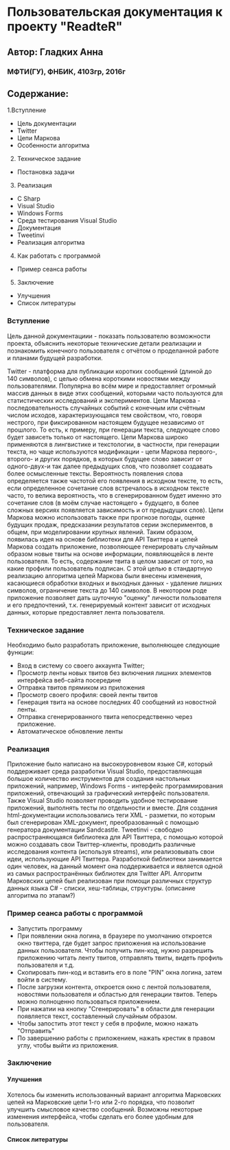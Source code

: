 # Пользовательская документация к проекту "ReadteR"
## Автор: Гладких Анна
### МФТИ(ГУ), ФНБИК, 4103гр, 2016г

## Содержание:
1.Вступление
  + Цель документации
  + Twitter
  + Цепи Маркова
  + Особенности алгоритма
2. Техническое задание
  + Постановка задачи
3. Реализация
  + C Sharp
  + Visual Studio
  + Windows Forms
  + Среда тестирования Visual Studio
  + Документация
  + Tweetinvi
  + Реализация алгоритма
4. Как работать с программой
  + Пример сеанса работы
5. Заключение
  + Улучшения
  + Список литературы

### Вступление
Цель данной документациии -  показать пользователю возможности проекта, объяснить некоторые технические детали реализации 
и познакомить конечного пользователя с отчётом о проделанной работе и планами будущей разработки.

Twitter - платформа для публикации коротких сообщений (длиной до 140 символов), с целью обмена короткими новостями между пользователями.
Популярна во всём мире и предоставляет огромный массив данных в виде этих сообщений, которыми часто пользуются для статистических исследований
и экспериментов. 
Цепи Маркова -  последовательность случайных событий с конечным или счётным числом исходов, характеризующаяся тем свойством, что, говоря нестрого,
при фиксированном настоящем будущее независимо от прошлого. То есть, к примеру, при генерации текста, следующее слово будет зависеть только от настоящего.
Цепи Маркова широко применяются в лингвистике и текстологии, в частности, при генерации текста, но чаще используются модификации - цепи Маркова первого-, второго-
и других порядков, в которых будущее слово зависит от одного-двух-и так далее предыдущих слов, что позволяет создавать более осмысленные тексты. Вероятность появления слова 
определяется также частотой его появления в исходном тексте, то есть, если определенное сочетание слов встречалось в исходном тексте часто, то велика вероятность,
что в сгенерированном будет именно это сочетание слов (в моём случае настоящего + будущего, в более сложных версиях появляется зависимость и от предыдущих
слов).
Цепи Маркова можно использовать также при прогнозе погоды, оценке будущих продаж, предсказании результатов серии экспериментов, в общем, при моделировании крупных явлений.
Таким образом, появилась идея на основе библиотеки для API Твиттера и цепей Маркова создать приложение, позволяющее генерировать случайным образом новые твиты на основе 
информации, появляющейся в ленте пользователя. То есть, содержание твита в целом зависит от того, на какие профили пользователь подписан. С этой целью в стандартную 
реализацию алгоритма цепей Маркова были внесены изменения, касающиеся обработки входных и выходных данных - удаление лишних символов, ограничение текста до 140 символов.
В некотором роде приложение позволяет дать шуточную "оценку" личности пользователя и его предпочтений, т.к. генерируемый контент зависит от исходных данных, которые 
предоставляет лента пользователя.

### Техническое задание
Необходимо было разработать приложение, выполняющее следующие функции:
* Вход в систему со своего аккаунта Twitter;
* Просмотр ленты новых твитов без включения лишних элементов интерфейса веб-сайта посередине
* Отправка твитов прямиком из приложения
* Просмотр своего профиля: своей ленты твитов
* Генерация твита на основе последних 40 сообщений из новостной ленты.
* Отправка сгенерированного твита непосредственно через приложение.
* Автоматическое обновление ленты

### Реализация
Приложение было написано на высокоуровневом языке C#, который поддерживает среда разработки Visual Studio, предоставляющая большое количество инструментов для создания
настольных приложений, например, Windows Forms - интерфейс программирования приложений, отвечающий за графический интерфейс пользователя. Также Visual Studio позволяет 
проводить удобное тестирование приложений, выполнять тесты по отдельности и вместе. Для создания html-документации использовались теги XML - разметки, по которым 
был сгенерирован XML-документ, преобразованный с помощью генератора документации Sandcastle.
Tweetinvi - свободно распространяющаяся библиотека для API Твиттера, с помощью которой можно создавать свои Твиттер-клиенты, проводить различные исследования контента
(используя streams), или реализовывать свои идеи, использующие API Твиттера. Разработкой библиотеки занимается один человек, на данный момент она поддерживается и является
одной из самых распространённых библиотек для Twitter API. 
Алгоритм Марковских цепей был реализован при помощи различных структур данных языка C# - списки, хеш-таблицы, структуры. 
(описание алгоритма по этапам?)

### Пример сеанса работы с программой
- Запустить программу
- При появлении окна логина, в браузере по умолчанию откроется окно твиттера, где будет запрос приложения на использование данных пользователя. Чтобы получить пин-код,
нужно разрешить приложению читать ленту твитов, отправлять твиты, видеть профиль пользователя и т.д.
- Скопировать пин-код и вставить его в поле "PIN" окна логина, затем войти в систему.
- После загрузки контента, откроется окно с лентой пользователя, новостями пользователя и областью для генерации твитов. Теперь можно полноценно пользоваться приложением.
- При нажатии на кнопку "Сгенерировать" в области для генерации появляется текст, составленный случайным образом.
- Чтобы запостить этот текст у себя в профиле, можно нажать "Отправить"
- По завершению работы с приложением, нажать крестик в правом углу, чтобы выйти из приложения.

### Заключение
#### Улучшения
Хотелось бы изменить использованный вариант алгоритма Марковских цепей на Марковские цепи 1-го или 2-го порядка, что позволит улучшить смысловое качество сообщений.
Возможны некоторые изменения интерфейса, чтобы сделать его более удобным для пользователя. 

#### Список литературы
